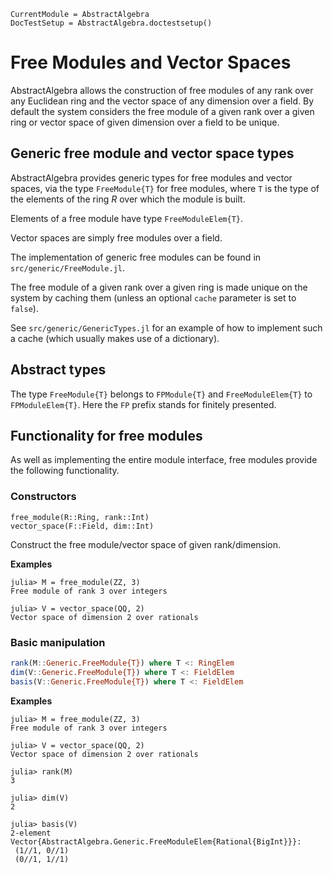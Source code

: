 ```@meta
CurrentModule = AbstractAlgebra
DocTestSetup = AbstractAlgebra.doctestsetup()
```

# Free Modules and Vector Spaces

AbstractAlgebra allows the construction of free modules of any rank over any
Euclidean ring and the vector space of any dimension over a field. By default
the system considers the free module of a given rank over a given ring or
vector space of given dimension over a field to be unique.

## Generic free module and vector space types

AbstractAlgebra provides generic types for free modules and vector spaces,
via the type `FreeModule{T}` for free modules, where `T`
is the type of the elements of the ring $R$ over which the module is built.

Elements of a free module have type `FreeModuleElem{T}`.

Vector spaces are simply free modules over a field.

The implementation of generic free modules can be found in
`src/generic/FreeModule.jl`.

The free module of a given rank over a given ring is made unique on the
system by caching them (unless an optional `cache` parameter is set to
`false`).

See `src/generic/GenericTypes.jl` for an example of how to implement such a
cache (which usually makes use of a dictionary).

## Abstract types

The type `FreeModule{T}` belongs to `FPModule{T}` and `FreeModuleElem{T}`
to `FPModuleElem{T}`. Here the `FP` prefix stands for finitely presented.

## Functionality for free modules

As well as implementing the entire module interface, free modules provide the
following functionality.

### Constructors

```@docs
free_module(R::Ring, rank::Int)
vector_space(F::Field, dim::Int)
```

Construct the free module/vector space of given rank/dimension.

**Examples**

```jldoctest
julia> M = free_module(ZZ, 3)
Free module of rank 3 over integers

julia> V = vector_space(QQ, 2)
Vector space of dimension 2 over rationals

```

### Basic manipulation

```julia
rank(M::Generic.FreeModule{T}) where T <: RingElem
dim(V::Generic.FreeModule{T}) where T <: FieldElem
basis(V::Generic.FreeModule{T}) where T <: FieldElem
```

**Examples**

```jldoctest
julia> M = free_module(ZZ, 3)
Free module of rank 3 over integers

julia> V = vector_space(QQ, 2)
Vector space of dimension 2 over rationals

julia> rank(M)
3

julia> dim(V)
2

julia> basis(V)
2-element Vector{AbstractAlgebra.Generic.FreeModuleElem{Rational{BigInt}}}:
 (1//1, 0//1)
 (0//1, 1//1)
```


